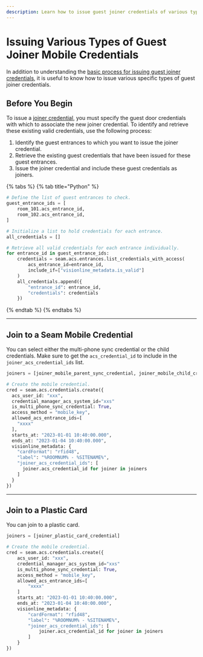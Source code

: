 ```yaml
---
description: Learn how to issue guest joiner credentials of various types.
---
```


# Issuing Various Types of Guest Joiner Mobile Credentials

In addition to understanding the [basic process for issuing guest joiner credentials](./#issue-subsequent-credentials-for-a-reservation), it is useful to know how to issue various specific types of guest joiner credentials.

## Before You Begin

To issue a [joiner credential](./#issue-subsequent-credentials-for-a-reservation), you must specify the guest door credentials with which to associate the new joiner credential. To identify and retrieve these existing valid credentials, use the following process:

1. Identify the guest entrances to which you want to issue the joiner credential.
2. Retrieve the existing guest credentials that have been issued for these guest entrances.
3. Issue the joiner credential and include these guest credentials as joiners.

{% tabs %}
{% tab title="Python" %}
```python
# Define the list of guest entrances to check.
guest_entrance_ids = [
    room_101.acs_entrance_id,
    room_102.acs_entrance_id,
]

# Initialize a list to hold credentials for each entrance.
all_credentials = []

# Retrieve all valid credentials for each entrance individually.
for entrance_id in guest_entrance_ids:
    credentials = seam.acs.entrances.list_credentials_with_access(
        acs_entrance_id=entrance_id,
        include_if=["visionline_metadata.is_valid"]
    )
    all_credentials.append({
        "entrance_id": entrance_id,
        "credentials": credentials
    })
```
{% endtab %}
{% endtabs %}

***

## Join to a Seam Mobile Credential

You can select either the multi-phone sync credential or the child credentials. Make sure to get the `acs_credential_id` to include in the `joiner_acs_credential_ids` list.

```python
joiners = [joiner_mobile_parent_sync_credential, joiner_mobile_child_credential]

# Create the mobile credential.
cred = seam.acs.credentials.create({
  acs_user_id: "xxx",
  credential_manager_acs_system_id="xxs"
  is_multi_phone_sync_credential: True,
  access_method = "mobile_key",
  allowed_acs_entrance_ids=[
    "xxxx"
  ],
  starts_at: "2023-01-01 10:40:00.000",
  ends_at: "2023-01-04 10:40:00.000",
  visionline_metadata: {
    "cardFormat": "rfid48",
    "label": "%ROOMNUM% - %SITENAME%",
    "joiner_acs_credential_ids": [
      joiner.acs_credential_id for joiner in joiners
    ]
  }
})
```

***

## Join to a Plastic Card

You can join to a plastic card.

```python
joiners = [joiner_plastic_card_credential]

# Create the mobile credential.
cred = seam.acs.credentials.create({
    acs_user_id: "xxx",
    credential_manager_acs_system_id="xxs"
    is_multi_phone_sync_credential: True,
    access_method = "mobile_key",
    allowed_acs_entrance_ids=[
        "xxxx"
    ]
    starts_at: "2023-01-01 10:40:00.000",
    ends_at: "2023-01-04 10:40:00.000",
    visionline_metadata: {
        "cardFormat": "rfid48",
        "label": "%ROOMNUM% - %SITENAME%",
        "joiner_acs_credential_ids": [
            joiner.acs_credential_id for joiner in joiners
        ]
    }
})
```
